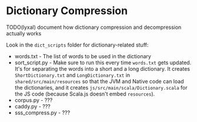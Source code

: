 # Dictionary Compression

TODO(lyxal) document how dictionary compression and decompression actually works

Look in the `dict_scripts` folder for dictionary-related stuff:

- words.txt - The list of words to be used in the dictionary
- sort_script.py - Make sure to run this every time `words.txt` gets updated.
  It's for separating the words into a short and a long dictionary.
  It creates `ShortDictionary.txt` and `LongDictionary.txt` in `shared/src/main/resources`
  so that the JVM and Native code can load the dictionaries, and it creates
  `js/src/main/scala/Dictionary.scala` for the JS code (because Scala.js doesn't
  embed `resources`).
- corpus.py - ???
- caddy.py - ???
- sss_compress.py - ???
